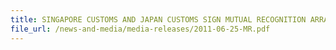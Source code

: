 ```yaml
---
title: SINGAPORE CUSTOMS AND JAPAN CUSTOMS SIGN MUTUAL RECOGNITION ARRANGEMENT ON SUPPLY CHAIN SECURITY 
file_url: /news-and-media/media-releases/2011-06-25-MR.pdf
---
```


